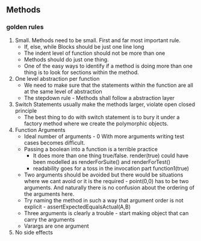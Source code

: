 ## Methods
### golden rules
1. Small. Methods need to be small. First and far most important rule.
    - If, else, while Blocks should be just one line long
    - The indent level of function should not be more than one
    - Methods should do just one thing. 
    - One of the easy ways to identify if a method is doing more than one thing is to look for 
    sections within the method.
2. One level abstraction per function
    - We need to make sure that the statements within the function are all at the same level of 
    abstraction
    - The stepdown rule - Methods shall follow a abstraction layer
3.  Switch Statements usually make the methods larger, violate open closed principle
    - The best thing to do with switch statement is to bury it under a factory method where we
     create the polymorphic objects.
4. Function Arguments
    - Ideal number of arguments - 0 
      With more arguments writing test cases becomes difficult.
    - Passing a boolean into a function is a terrible practice
        - It does more than one thing true/false. render(true) could have been modelled as 
        renderForSuite() and renderForTest()
        - readability goes for a toss in the invocation part function1(true)
    - Two arguments should be avoided but there would be situations where we cant avoid or it is 
    the required - point(0,0) has to be two arguments. And naturally there is no confusion about 
    the ordering of the arguments here.
    - Try naming the method in such a way that argument order is not explicit - 
    assertExpectedEqualsActual(A,B)
    - Three arguments is clearly a trouble - start making object that can carry the arguments
    - Varargs are one argument
 5. No side effects